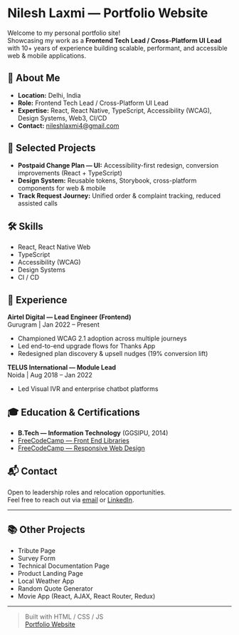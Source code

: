 # Nilesh Laxmi — Portfolio Website

Welcome to my personal portfolio site!  
Showcasing my work as a **Frontend Tech Lead / Cross-Platform UI Lead** with 10+ years of experience building scalable, performant, and accessible web & mobile applications.

## 🌟 About Me

- **Location:** Delhi, India
- **Role:** Frontend Tech Lead / Cross-Platform UI Lead
- **Expertise:** React, React Native, TypeScript, Accessibility (WCAG), Design Systems, Web3, CI/CD
- **Contact:** [nileshlaxmi4@gmail.com](mailto:nileshlaxmi4@gmail.com)

## 🚀 Selected Projects

- **Postpaid Change Plan — UI:** Accessibility-first redesign, conversion improvements (React + TypeScript)
- **Design System:** Reusable tokens, Storybook, cross-platform components for web & mobile
- **Track Request Journey:** Unified order & complaint tracking, reduced assisted calls

## 🛠️ Skills

- React, React Native Web
- TypeScript
- Accessibility (WCAG)
- Design Systems
- CI / CD

## 💼 Experience

**Airtel Digital — Lead Engineer (Frontend)**  
Gurugram | Jan 2022 – Present  
- Championed WCAG 2.1 adoption across multiple journeys
- Led end-to-end upgrade flows for Thanks App
- Redesigned plan discovery & upsell nudges (19% conversion lift)

**TELUS International — Module Lead**  
Noida | Aug 2018 – Jan 2022  
- Led Visual IVR and enterprise chatbot platforms

## 🎓 Education & Certifications

- **B.Tech — Information Technology** (GGSIPU, 2014)
- [FreeCodeCamp — Front End Libraries](https://www.freecodecamp.org/certification/nileshlaxmi/front-end-development-libraries)
- [FreeCodeCamp — Responsive Web Design](https://www.freecodecamp.org/certification/nileshlaxmi/responsive-web-design)

## 📬 Contact

Open to leadership roles and relocation opportunities.  
Feel free to reach out via [email](mailto:nileshlaxmi4@gmail.com) or [LinkedIn](https://www.linkedin.com/in/nilesh-laxmi).

---

## 📚 Other Projects

- Tribute Page
- Survey Form
- Technical Documentation Page
- Product Landing Page
- Local Weather App
- Random Quote Generator
- Movie App (React, AJAX, React Router, Redux)

---

> Built with HTML / CSS / JS  
> [Portfolio Website](https://nileshlaxmi.github.io)